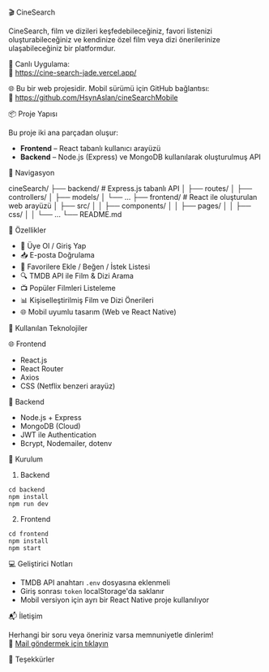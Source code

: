 
🎬 CineSearch

CineSearch, film ve dizileri keşfedebileceğiniz, favori listenizi oluşturabileceğiniz ve kendinize özel film veya dizi önerilerinize ulaşabileceğiniz bir platformdur.

🚀 Canlı Uygulama:  
🔗 https://cine-search-jade.vercel.app/

🌐 Bu bir web projesidir. Mobil sürümü için GitHub bağlantısı:  
📱 https://github.com/HsynAslan/cineSearchMobile

📦 Proje Yapısı

Bu proje iki ana parçadan oluşur:

- **Frontend** – React tabanlı kullanıcı arayüzü  
- **Backend** – Node.js (Express) ve MongoDB kullanılarak oluşturulmuş API

🧭 Navigasyon

cineSearch/
├── backend/       # Express.js tabanlı API
│   ├── routes/
│   ├── controllers/
│   ├── models/
│   └── ...
├── frontend/      # React ile oluşturulan web arayüzü
│   ├── src/
│   │   ├── components/
│   │   ├── pages/
│   │   ├── css/
│   │   └── ...
└── README.md

🌟 Özellikler

- 🔐 Üye Ol / Giriş Yap
- 📥 E-posta Doğrulama
- 💾 Favorilere Ekle / Beğen / İstek Listesi
- 🔍 TMDB API ile Film & Dizi Arama
- 📺 Popüler Filmleri Listeleme
- 📊 Kişiselleştirilmiş Film ve Dizi Önerileri
- 🌐 Mobil uyumlu tasarım (Web ve React Native)

🧪 Kullanılan Teknolojiler

🌐 Frontend
- React.js
- React Router
- Axios
- CSS (Netflix benzeri arayüz)

🔧 Backend
- Node.js + Express
- MongoDB (Cloud)
- JWT ile Authentication
- Bcrypt, Nodemailer, dotenv

🔧 Kurulum

1. Backend
```
cd backend
npm install
npm run dev
```

2. Frontend
```
cd frontend
npm install
npm start
```

💻 Geliştirici Notları

- TMDB API anahtarı `.env` dosyasına eklenmeli
- Giriş sonrası `token` localStorage'da saklanır
- Mobil versiyon için ayrı bir React Native proje kullanılıyor

📬 İletişim

Herhangi bir soru veya öneriniz varsa memnuniyetle dinlerim!  
📧 [Mail göndermek için tıklayın](mailto:btdhaslan@gmail.com)

🎉 Teşekkürler


